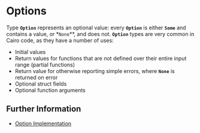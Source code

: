 # Options

Type **`Option`** represents an optional value: every **`Option`** is either **`Some`** and contains a value, or *`None`**, and does not.
**`Option`** types are very common in Cairo code, as they have a number of uses:

- Initial values
- Return values for functions that are not defined over their entire input range (partial functions)
- Return value for otherwise reporting simple errors, where **`None`** is returned on error
- Optional struct fields
- Optional function arguments
## Further Information

- [Option Implementation](https://book.cairo-lang.org/ch06-01-enums.html#the-option-enum-and-its-advantages)
